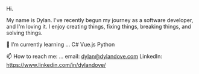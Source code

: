 Hi.

My name is Dylan.  I've recently begun my journey as a software developer, and I'm loving it.  I enjoy creating things, fixing things, breaking things, and solving things.  

🌱 I’m currently learning ...
C#
Vue.js
Python

📫 How to reach me: ...
email:  dylan@dylandove.com  LinkedIn:  https://www.linkedin.com/in/dylandove/
<!--
**dylanjdove/dylanjdove** is a ✨ _special_ ✨ repository because its `README.md` (this file) appears on your GitHub profile.

Here are some ideas to get you started:

- 🔭 I’m currently working on ...
- 🌱 I’m currently learning ...
- 👯 I’m looking to collaborate on ...
- 🤔 I’m looking for help with ...
- 💬 Ask me about ...
- 📫 How to reach me: ...
- 😄 Pronouns: ...
- ⚡ Fun fact: ...
-->
